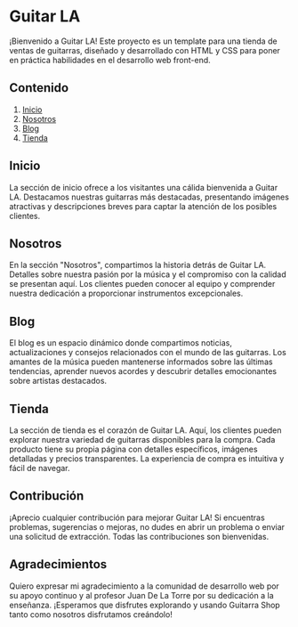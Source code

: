 # Guitar LA

¡Bienvenido a Guitar LA! Este proyecto es un template para una tienda de ventas de guitarras, diseñado y desarrollado con HTML y CSS para poner en práctica habilidades en el desarrollo web front-end.

## Contenido

1. [Inicio](#inicio)
2. [Nosotros](#nosotros)
3. [Blog](#blog)
4. [Tienda](#tienda)

## Inicio

La sección de inicio ofrece a los visitantes una cálida bienvenida a Guitar LA. Destacamos nuestras guitarras más destacadas, presentando imágenes atractivas y descripciones breves para captar la atención de los posibles clientes.

## Nosotros

En la sección "Nosotros", compartimos la historia detrás de Guitar LA. Detalles sobre nuestra pasión por la música y el compromiso con la calidad se presentan aquí. Los clientes pueden conocer al equipo y comprender nuestra dedicación a proporcionar instrumentos excepcionales.

## Blog

El blog es un espacio dinámico donde compartimos noticias, actualizaciones y consejos relacionados con el mundo de las guitarras. Los amantes de la música pueden mantenerse informados sobre las últimas tendencias, aprender nuevos acordes y descubrir detalles emocionantes sobre artistas destacados.

## Tienda

La sección de tienda es el corazón de Guitar LA. Aquí, los clientes pueden explorar nuestra variedad de guitarras disponibles para la compra. Cada producto tiene su propia página con detalles específicos, imágenes detalladas y precios transparentes. La experiencia de compra es intuitiva y fácil de navegar.

## Contribución

¡Aprecio cualquier contribución para mejorar Guitar LA! Si encuentras problemas, sugerencias o mejoras, no dudes en abrir un problema o enviar una solicitud de extracción. Todas las contribuciones son bienvenidas.

<!-- ## Licencia

Este proyecto está bajo la licencia [MIT](LICENSE). Puedes consultar el archivo LICENSE para obtener más detalles. -->

## Agradecimientos

Quiero expresar mi agradecimiento a la comunidad de desarrollo web por su apoyo continuo y al profesor Juan De La Torre por su dedicación a la enseñanza. ¡Esperamos que disfrutes explorando y usando Guitarra Shop tanto como nosotros disfrutamos creándolo!